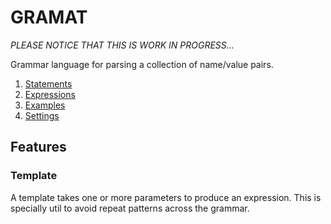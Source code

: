 # GRAMAT

*PLEASE NOTICE THAT THIS IS WORK IN PROGRESS...*

Grammar language for parsing a collection of name/value pairs.

1. [Statements](STATEMENTS.md)
2. [Expressions](EXPRESSIONS.md)
3. [Examples](EXAMPLES.md)
4. [Settings](SETTINGS.md)

## Features

### Template

A template takes one or more parameters to produce an expression. This is specially util to avoid repeat patterns across the grammar.
